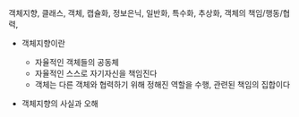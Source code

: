 객체지향, 클래스, 객체, 캡슐화, 정보은닉, 일반화, 특수화, 추상화, 객체의 책임/행동/협력, 




- 객체지향이란
    - 자율적인 객체들의 공동체
    - 자율적인 스스로 자기자신을 책임진다
    - 객체는 다른 객체와 협력하기 위해 정해진 역할을 수행, 관련된 책임의 집합이다

- 객체지향의 사실과 오해